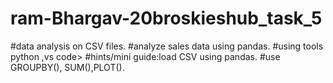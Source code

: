 # ram-Bhargav-20broskieshub_task_5
#data analysis on CSV files.
#analyze sales data using pandas.
#using tools python ,vs code>
#hints/mini guide:load CSV using pandas.
#use GROUPBY(), SUM(),PLOT().
